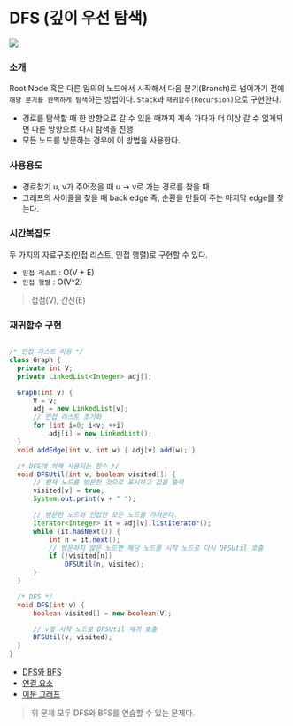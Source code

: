 # DFS (깊이 우선 탐색)

![](https://upload.wikimedia.org/wikipedia/commons/7/7f/Depth-First-Search.gif)


### 소개

Root Node 혹은 다른 임의의 노드에서 시작해서 다음 분기(Branch)로 넘어가기 전에 `해당 분기를 완벽하게 탐색`하는 방법이다.
`Stack`과 `재귀함수(Recursion)`으로 구현한다.

- 경로를 탐색할 때 한 방향으로 갈 수 있을 때까지 계속 가다가 더 이상 갈 수 없게되면 다른 방향으로 다시 탐색을 진행
- 모든 노드를 방문하는 경우에 이 방법을 사용한다.

### 사용용도

- 경로찾기
    u, v가 주어졌을 때 u -> v로 가는 경로를 찾을 때
- 그래프의 사이클을 찾을 때
    back edge 즉, 순환을 만들어 주는 마지막 edge를 찾는다.

### 시간복잡도

두 가지의 자료구조(인접 리스트, 인접 행렬)로 구현할 수 있다.

- `인접 리스트` : O(V + E)
- `인접 행렬` : O(V^2)

> 접점(V), 간선(E)

### 재귀함수 구현

```java

/* 인접 리스트 이용 */
class Graph {
  private int V;
  private LinkedList<Integer> adj[];

  Graph(int v) {
      V = v;
      adj = new LinkedList[v];
      // 인접 리스트 초기화
      for (int i=0; i<v; ++i)
          adj[i] = new LinkedList();
  }
  void addEdge(int v, int w) { adj[v].add(w); }

  /* DFS에 의해 사용되는 함수 */
  void DFSUtil(int v, boolean visited[]) {
      // 현재 노드를 방문한 것으로 표시하고 값을 출력
      visited[v] = true;
      System.out.print(v + " ");

      // 방문한 노드와 인접한 모든 노드를 가져온다.
      Iterator<Integer> it = adj[v].listIterator();
      while (it.hasNext()) {
          int n = it.next();
          // 방문하지 않은 노드면 해당 노드를 시작 노드로 다시 DFSUtil 호출
          if (!visited[n])
              DFSUtil(n, visited);
      }
  }

  /* DFS */
  void DFS(int v) {
      boolean visited[] = new boolean[V];

      // v를 시작 노드로 DFSUtil 재귀 호출
      DFSUtil(v, visited);
  }
}
```

- [DFS와 BFS](https://www.acmicpc.net/problem/1260)
- [연결 요소](https://www.acmicpc.net/problem/11724)
- [이분 그래프](https://www.acmicpc.net/problem/1707)

> 위 문제 모두 DFS와 BFS를 연습할 수 있는 문제다.